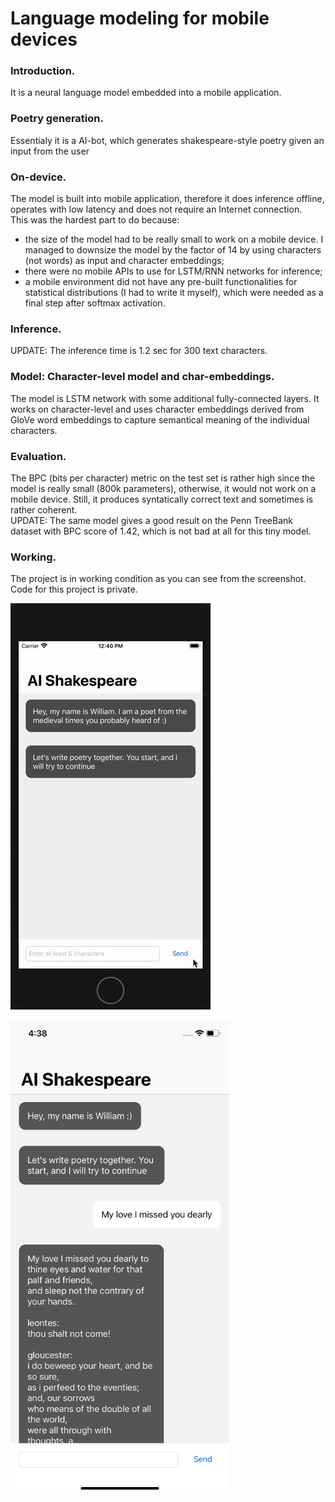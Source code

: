 # Language modeling for mobile devices
### Introduction. 
It is a neural language model embedded into a mobile application. <br/>
### Poetry generation. 
Essentialy it is a AI-bot, which generates shakespeare-style poetry given an input from the user <br/>
### On-device. 
The model is built into mobile application, therefore it does inference offline, operates with low latency and does not require an Internet connection. 
<br> This was the hardest part to do because: <br>
- the size of the model had to be really small to work on a mobile device. I managed to downsize the model by the factor of 14 by using characters (not words) as input and character embeddings; <br>
- there were no mobile APIs to use for LSTM/RNN networks for inference; 
- a mobile environment did not have any pre-built functionalities for statistical distributions (I had to write it myself), which were needed as a final step after softmax activation.
### Inference. 
UPDATE: The inference time is 1.2 sec for 300 text characters.
### Model: Character-level model and char-embeddings. 
The model is LSTM network with some additional fully-connected layers. It works on character-level and uses character embeddings derived from GloVe word embeddings to capture semantical meaning of the individual characters.
### Evaluation. 
The BPC (bits per character) metric on the test set is rather high since the model is really small (800k parameters), otherwise, it would not work on a mobile device. Still, it produces syntatically correct text and sometimes is rather coherent. <br/>
UPDATE: The same model gives a good result on the Penn TreeBank dataset with BPC score of 1.42, which is not bad at all for this tiny model.
### Working. 
The project is in working condition as you can see from the screenshot. Code for this project is private.

![Alt Text](images/ai-shakespeare.gif)

<img src="images/ai-shakespeare.png" width="350">



